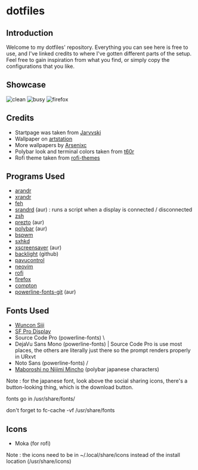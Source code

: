 # dotfiles
## Introduction
Welcome to my dotfiles' repository. Everything you can see here is free to use, and I've linked credits to where I've gotten different parts of the setup. Feel free to gain inspiration from what you find, or simply copy the configurations that you like.

## Showcase
![clean](https://i.imgur.com/ImERvl2.png "clean")
![busy](https://i.imgur.com/cBrJDbR.png "busy")
![firefox](https://i.imgur.com/7EdFGcX.png "firefox")

## Credits
- Startpage was taken from [Jarvvski](https://github.com/Jarvvski/Start-Page)
- Wallpaper on [artstation](https://www.artstation.com/artwork/J3aRD)
- More wallpapers by [Arsenixc](https://www.artstation.com/arsenixc)
- Polybar look and terminal colors taken from [t60r](https://github.com/t60r/dots)
- Rofi theme taken from [rofi-themes](https://github.com/DaveDavenport/rofi-themes/blob/master/User%20Themes/arc-red-dark.rasi)

## Programs Used
- [arandr](https://www.archlinux.org/packages/community/any/arandr/)
- [xrandr](https://www.archlinux.org/packages/extra/x86_64/xorg-xrandr/)
- [feh](https://www.archlinux.org/packages/extra/x86_64/feh/)
- [srandrd](https://aur.archlinux.org/packages/srandrd/) (aur) : runs a script when a display is connected / disconnected
- [zsh](https://www.archlinux.org/packages/extra/x86_64/zsh/)
- [prezto](https://aur.archlinux.org/packages/prezto-git/) (aur)
- [polybar](https://aur.archlinux.org/packages/polybar/) (aur)
- [bspwm](https://www.archlinux.org/packages/community/x86_64/bspwm/)
- [sxhkd](https://www.archlinux.org/packages/community/x86_64/sxhkd/)
- [xscreensaver](https://aur.archlinux.org/packages/xscreensaver-arch-logo/) (aur)
- [backlight](https://github.com/baskerville/backlight) (github)
- [pavucontrol](https://www.archlinux.org/packages/extra/x86_64/pavucontrol/)
- [neovim](https://www.archlinux.org/packages/community/x86_64/neovim/)
- [rofi](https://www.archlinux.org/packages/community/x86_64/rofi/)
- [firefox](https://www.archlinux.org/packages/extra/x86_64/firefox/)
- [compton](https://www.archlinux.org/packages/community/x86_64/compton/)
- [powerline-fonts-git](https://aur.archlinux.org/packages/powerline-fonts-git/) (aur)

## Fonts Used
- [Wuncon Siji](https://github.com/stark/siji)
- [SF Pro Display](https://github.com/sahibjotsaggu/San-Francisco-Pro-Fonts)
- Source Code Pro (powerline-fonts) \
- DejaVu Sans Mono (powerline-fonts) | Source Code Pro is use most places, the others are literally just there so the prompt renders properly in URxvt
- Noto Sans (powerline-fonts)       /
- [Maboroshi no Nijimi Mincho](http://www.fontna.com/blog/1912/) (polybar japanese characters)

Note : for the japanese font, look above the social sharing icons, there's a button-looking thing, which is the download button.

fonts go in /usr/share/fonts/

don't forget to fc-cache -vf /usr/share/fonts

## Icons
- Moka (for rofi)

Note : the icons need to be in ~/.local/share/icons instead of the install location (/usr/share/icons)
